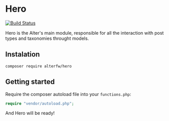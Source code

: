 Hero
=========

[![Build Status](https://travis-ci.org/alterfw/hero.svg?branch=master)](https://travis-ci.org/alterfw/hero)

Hero is the Alter's main module, responsible for all the interaction with post types and taxonomies throught models.

## Instalation

    composer require alterfw/hero

## Getting started

Require the composer autoload file into your `functions.php`:

```php
require "vendor/autoload.php";
```

And Hero will be ready!
